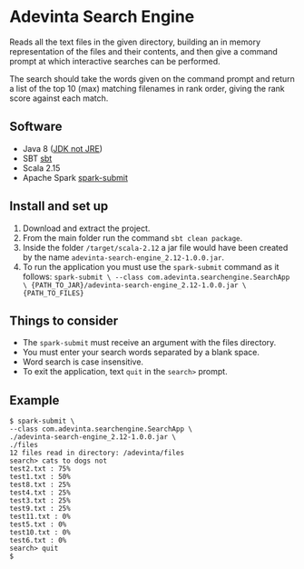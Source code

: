 # Adevinta Search Engine

Reads all the text files in the given directory, building an in memory representation of the
files and their contents, and then give a command prompt at which interactive searches can be
performed.

The search should take the words given on the command prompt and return a list of the top 10
(max) matching filenames in rank order, giving the rank score against each match.

## Software
* Java 8 ([JDK not JRE](http://www.oracle.com/technetwork/java/javase/downloads/jdk8-downloads-2133151.html))
* SBT [sbt](https://www.scala-sbt.org/download.html)
* Scala 2.15
* Apache Spark [spark-submit](https://spark.apache.org/downloads.html)

## Install and set up
1. Download and extract the project.
2. From the main folder run the command `sbt clean package`.
3. Inside the folder `/target/scala-2.12` a jar file would have been created by the name `adevinta-search-engine_2.12-1.0.0.jar`.
4. To run the application you must use the `spark-submit` command as it follows:
`spark-submit \
   --class com.adevinta.searchengine.SearchApp \
   {PATH_TO_JAR}/adevinta-search-engine_2.12-1.0.0.jar \
   {PATH_TO_FILES}`

## Things to consider
* The `spark-submit` must receive an argument with the files directory.
* You must enter your search words separated by a blank space.
* Word search is case insensitive.
* To exit the application, text `quit` in the `search>` prompt.

## Example
```
$ spark-submit \
--class com.adevinta.searchengine.SearchApp \
./adevinta-search-engine_2.12-1.0.0.jar \
./files
12 files read in directory: /adevinta/files
search> cats to dogs not
test2.txt : 75%
test1.txt : 50%
test8.txt : 25%
test4.txt : 25%
test3.txt : 25%
test9.txt : 25%
test11.txt : 0%
test5.txt : 0%
test10.txt : 0%
test6.txt : 0%
search> quit
$
```